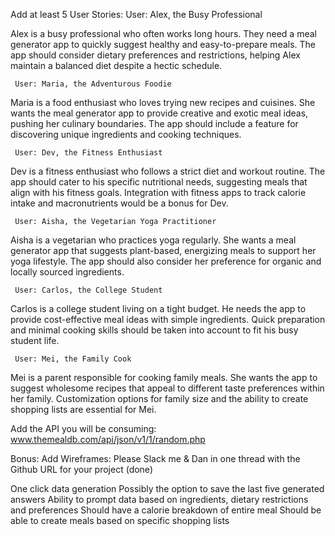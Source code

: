 Add at least 5 User Stories:
     User: Alex, the Busy Professional

Alex is a busy professional who often works long hours. They need a meal generator app to quickly suggest healthy and easy-to-prepare meals. The app should consider dietary preferences and restrictions, helping Alex maintain a balanced diet despite a hectic schedule.

     User: Maria, the Adventurous Foodie

Maria is a food enthusiast who loves trying new recipes and cuisines. She wants the meal generator app to provide creative and exotic meal ideas, pushing her culinary boundaries. The app should include a feature for discovering unique ingredients and cooking techniques.

     User: Dev, the Fitness Enthusiast

Dev is a fitness enthusiast who follows a strict diet and workout routine. The app should cater to his specific nutritional needs, suggesting meals that align with his fitness goals. Integration with fitness apps to track calorie intake and macronutrients would be a bonus for Dev.

     User: Aisha, the Vegetarian Yoga Practitioner

Aisha is a vegetarian who practices yoga regularly. She wants a meal generator app that suggests plant-based, energizing meals to support her yoga lifestyle. The app should also consider her preference for organic and locally sourced ingredients.

     User: Carlos, the College Student

Carlos is a college student living on a tight budget. He needs the app to provide cost-effective meal ideas with simple ingredients. Quick preparation and minimal cooking skills should be taken into account to fit his busy student life.

     User: Mei, the Family Cook

Mei is a parent responsible for cooking family meals. She wants the app to suggest wholesome recipes that appeal to different taste preferences within her family. Customization options for family size and the ability to create shopping lists are essential for Mei.

Add the API you will be consuming: www.themealdb.com/api/json/v1/1/random.php

Bonus: Add Wireframes: 
Please Slack me & Dan in one thread with the Github URL for your project (done) 



One click data generation
Possibly the option to save the last five generated answers
Ability to prompt data based on ingredients, dietary restrictions and preferences
Should have a calorie breakdown of entire meal
Should be able to create meals based on specific shopping lists
